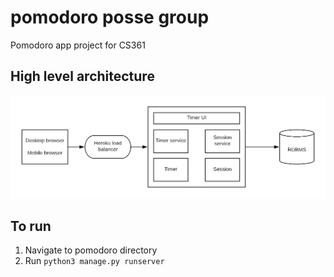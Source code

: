 # pomodoro posse group
Pomodoro app project for CS361

## High level architecture
![high level architecture](./images/Pomodoro.png "High level architecture")

## To run
1. Navigate to pomodoro directory
1. Run `python3 manage.py runserver`